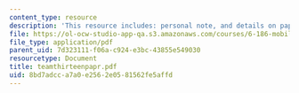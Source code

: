 ```yaml
---
content_type: resource
description: 'This resource includes: personal note, and details on paper.'
file: https://ol-ocw-studio-app-qa.s3.amazonaws.com/courses/6-186-mobile-autonomous-systems-laboratory-january-iap-2005/8bd7adcca7a0e2562e0581562fe5affd_teamthirteenpapr.pdf
file_type: application/pdf
parent_uid: 7d323111-f06a-c924-e3bc-43855e549030
resourcetype: Document
title: teamthirteenpapr.pdf
uid: 8bd7adcc-a7a0-e256-2e05-81562fe5affd
---
```

